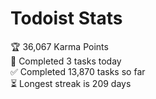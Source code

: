 
# Todoist Stats

<!-- TODO-IST:START -->
🏆  36,067 Karma Points           
🌸  Completed 3 tasks today           
✅  Completed 13,870 tasks so far           
⏳  Longest streak is 209 days
<!-- TODO-IST:END -->
